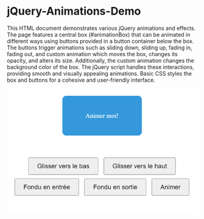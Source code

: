 # jQuery-Animations-Demo
This HTML document demonstrates various jQuery animations and effects. The page features a central box (#animationBox) that can be animated in different ways using buttons provided in a button container below the box.
The buttons trigger animations such as sliding down, sliding up, fading in, fading out, and custom animation which moves the box, changes its opacity, and alters its size. Additionally, the custom animation changes the background color of the box. The jQuery script handles these interactions, providing smooth and visually appealing animations. Basic CSS styles the box and buttons for a cohesive and user-friendly interface.


<img src="Screenshot 2024-07-11 011646.png" >
